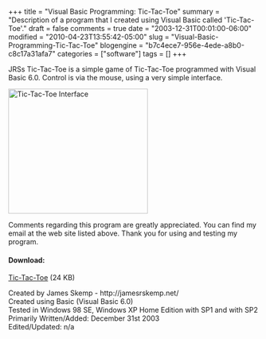 +++
title = "Visual Basic Programming: Tic-Tac-Toe"
summary = "Description of a program that I created using Visual Basic called 'Tic-Tac-Toe'."
draft = false
comments = true
date = "2003-12-31T00:01:00-06:00"
modified = "2010-04-23T13:55:42-05:00"
slug = "Visual-Basic-Programming-Tic-Tac-Toe"
blogengine = "b7c4ece7-956e-4ede-a8b0-c8c17a31afa7"
categories = ["software"]
tags = []
+++

<p>
JRSs Tic-Tac-Toe is a simple game of Tic-Tac-Toe programmed with Visual Basic 6.0. Control is via the mouse, using a very simple interface.
</p>
<!--more-->
<p>
<img style="border: medium none ; width: 280px; height: 251px" src="/files/2003/VBTicTacToeInterface.jpg" alt="Tic-Tac-Toe Interface" title="Tic-Tac-Toe Interface" />
</p>
<p>
Comments regarding this program are greatly appreciated.  You can find my email at the web site listed above.  Thank you for using and testing my program.
</p>
<h4>Download:</h4>
<p>
<a href="/files/2003/TicTacToe1_0_0.exe">Tic-Tac-Toe</a> (24&nbsp;KB)
</p>
<p>
Created by James Skemp - http://jamesrskemp.net/<br />
Created using Basic (Visual Basic 6.0)<br />
Tested in Windows 98 SE, Windows XP Home Edition with SP1 and with SP2<br />
Primarily Written/Added: December 31st 2003<br />
Edited/Updated: n/a
</p>

